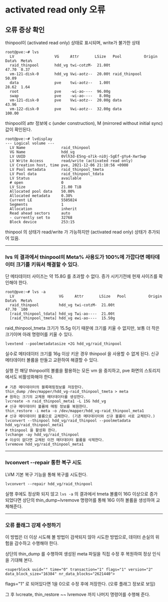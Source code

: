 # activated read only 오류

## 오류 증상 확인

thinpool이 (activated read only) 상태로 표시되며, write가 불가한 상태

```
root@pve:~# lvs
  LV                  VG     Attr       LSize   Pool          Origin Data%  Meta%
  raid_thinpool       hdd_vg twi-cotzM-  21.00t                      47.70  0.37                            
  vm-121-disk-0       hdd_vg Vwi-aotz--  20.00t raid_thinpool        50.09                                  
  data                pve    twi-aotz--   1.00t                      28.62  1.64                            
  root                pve    -wi-ao----  96.00g                                                             
  swap                pve    -wi-ao----   8.00g                                                             
  vm-121-disk-0       pve    Vwi-aotz--  20.00g data                 43.96                                  
  vm-122-disk-0       pve    Vwi-aotz--  32.00g data                 100.00                                 
```

thinpool의 attr 정보에 c (under construction), M (mirrored without initial sync) 값이 확인된다.

```
root@pve:~# lvdisplay
--- Logical volume ---
  LV Name                raid_thinpool
  VG Name                hdd_vg
  LV UUID                0Vlh3d-E5ng-o7ik-niOj-SgEf-gYu4-XwrSwp
  LV Write Access        read/write (activated read only)
  LV Creation host, time pve, 2021-12-06 21:10:56 +0900
  LV Pool metadata       raid_thinpool_tmeta
  LV Pool data           raid_thinpool_tdata
  LV Status              available
  # open                 0
  LV Size                21.00 TiB
  Allocated pool data    50.00%
  Allocated metadata     0.38%
  Current LE             5505024
  Segments               1
  Allocation             inherit
  Read ahead sectors     auto
  - currently set to     32768
  Block device           253:15
```

thinpool 의 상태가 read/write 가 가능하지만 (activated read only) 상태가 추가되어 있음.

---
### lvs 의 결과에서 thinpool의 Meta% 사용도가 100%에 가깝다면 메타데이터 크기를 키워서 해결할 수 있다.

단 메타데이터 사이즈는 약 15.8G 를 초과할 수 없다. 증가 시키기전에 현재 사이즈를 확인해야 한다.
```
root@pve:~# lvs -a
  LV                    VG     Attr       LSize   Pool          Origin Data%  Meta%
  raid_thinpool         hdd_vg twi-cotzM-  21.00t                      47.70  100
  [raid_thinpool_tdata] hdd_vg Twi-ao----  21.00t                                                             
  [raid_thinpool_tmeta] hdd_vg ewi-ao----  15.50g                                  
```

raid_thinpool_tmeta 크기가 15.5g 이기 때문에 크기를 키울 수 없지만, 보통 더 작은 크기이며 아래 명령어를 키울 수 있다.

```
lvextend --poolmetadatasize +2G hdd_vg/raid_thinpool
```

실수로 메타데이터 크기를 16g 이상 키운 경우 thinpool 을 사용할 수 없게 된다.
신규 메타데이터 볼륨을 만들고 교환하여 해결할 수 있다.

실행 전 해당 thinpool의 볼륨을 활용하는 모든 vm 을 중지하고, pve 화면의 스토리지에서도 비활성화해야 한다.

```
# 기존 메타데이터의 블록매핑정보를 저장한다.
thin_dump /dev/mapper/hdd_vg-raid_thinpool_tmeta > meta  
# 원하는 크기의 교체용 메타데이터를 생성한다.
lvcreate -n raid_thinpool_meta1 -L 15G hdd_vg
# 신규 메타데이터 볼륨에 매핑 정보를 복원한다.
thin_restore -i meta -o /dev/mapper/hdd_vg-raid_thinpool_meta1
# 신규 메타데이터 볼륨으로 교체한다. (기존 메타데이터와 신규 볼륨이 서로 교체된다.)
lvconvert --thinpool hdd_vg/raid_thinpool --poolmetadata hdd_vg/raid_thinpool_meta1
# thinpool 을 활성화 한다.
lvchange -ay hdd_vg/raid_thinpool
# 이상이 없다면 교체된 이전 메타데이터 볼륨을 삭제한다.
lvremove hdd_vg/raid_thinpool_meta1
```

---
### lvconvert --repair 통한 복구 시도

LVM 기본 복구 기능을 통해 복구를 시도한다.

```
lvconvert --repair hdd_vg/raid_thinpool
```

실행 후에도 정상화 되지 않고 <code>lvs -a</code> 의 결과에서 tmeta 볼륨이 16G 이상으로 증가 되었다면 상단의 thin_dump~lvremove 명령어를 통해 16G 이하 볼륨을 생성하여 교체해준다.

---
### 오류 플래그 강제 수정하기

이 방법은 더 이상 시도해 볼 방법이 검색되지 않아 시도한 방법으로, 데이터 손실의 위험을 감수하고 수행해야 한다.

상단의 thin_dump 를 수행하여 생성된 meta 파일을 직접 수정 후 복원하여 정상 인식을 기대해 본다.

```
<superblock uuid="" time="0" transaction="1" flags="1" version="2" data_block_size="16384" nr_data_blocks="2621440">
```

flags="1" 로 되어있다면 1을 0으로 수정 후에 저장한다. (오류 플래그 정보로 보임)

그 후 lvcreate, thin_restore ~~ lvremove 까지 나머지 명령어를 수행해 준다.

